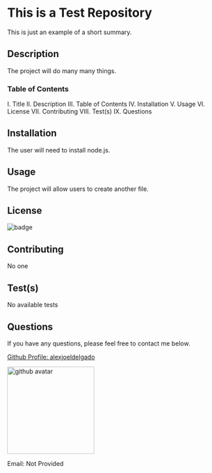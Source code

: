 # This is a Test Repository
This is just an example of a short summary.

## Description
The project will do many many things.

### Table of Contents
I. Title
II. Description
III. Table of Contents
IV. Installation
V. Usage
VI. License
VII. Contributing
VIII. Test(s)
IX. Questions
    
## Installation
The user will need to install node.js.
    
## Usage
The project will allow users to create another file.

## License
<img src='https://img.shields.io/badge/License-MIT-black' alt='badge'>
    
## Contributing
No one

## Test(s)
No available tests

## Questions
If you have any questions, please feel free to contact me below.

<a href='https://github.com/alexjoeldelgado'>Github Profile: alexjoeldelgado</a>

<img src='https://avatars2.githubusercontent.com/u/55860772?v=4' height='200px' alt='github avatar'>

Email: Not Provided